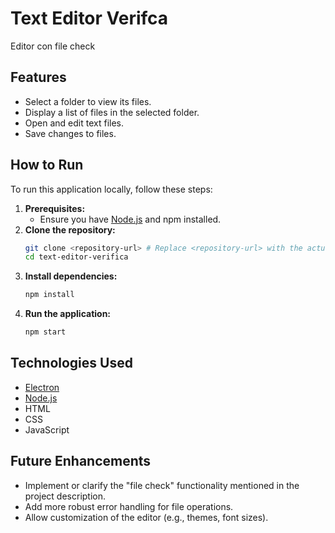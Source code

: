 # Text Editor Verifca

Editor con file check

## Features

- Select a folder to view its files.
- Display a list of files in the selected folder.
- Open and edit text files.
- Save changes to files.

## How to Run

To run this application locally, follow these steps:

1.  **Prerequisites:**
    *   Ensure you have [Node.js](https://nodejs.org/) and npm installed.
2.  **Clone the repository:**
    ```bash
    git clone <repository-url> # Replace <repository-url> with the actual URL
    cd text-editor-verifica
    ```
3.  **Install dependencies:**
    ```bash
    npm install
    ```
4.  **Run the application:**
    ```bash
    npm start
    ```

## Technologies Used

- [Electron](https://www.electronjs.org/)
- [Node.js](https://nodejs.org/)
- HTML
- CSS
- JavaScript

## Future Enhancements

- Implement or clarify the "file check" functionality mentioned in the project description.
- Add more robust error handling for file operations.
- Allow customization of the editor (e.g., themes, font sizes).
